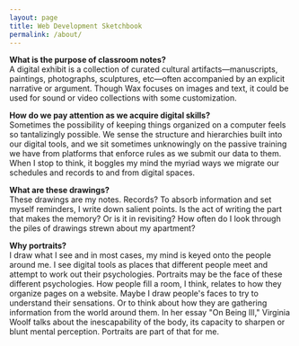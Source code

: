 ```yaml
---
layout: page
title: Web Development Sketchbook
permalink: /about/
---
```


**What is the purpose of classroom notes?**   
A digital exhibit is a collection of curated cultural artifacts—manuscripts, paintings, photographs, sculptures, etc—often accompanied by an explicit narrative or argument. Though Wax focuses on images and text, it could be used for sound or video collections with some customization.

**How do we pay attention as we acquire digital skills?**  
Sometimes the possibility of keeping things organized on a computer feels so tantalizingly possible. We sense the structure and hierarchies built into our digital tools, and we sit sometimes unknowingly on the passive training we have from platforms that enforce rules as we submit our data to them. When I stop to think, it boggles my mind the myriad ways we migrate our schedules and records to and from digital spaces.

**What are these drawings?**  
These drawings are my notes. Records? To absorb information and set myself reminders, I write down salient points. Is the act of writing the part that makes the memory? Or is it in revisiting? How often do I look through the piles of drawings strewn about my apartment?

**Why portraits?**  
I draw what I see and in most cases, my mind is keyed onto the people around me. I see digital tools as places that different people meet and attempt to work out their psychologies. Portraits may be the face of these different psychologies. How people fill a room, I think, relates to how they organize pages on a website. Maybe I draw people's faces to try to understand their sensations. Or to think about how they are gathering information from the world around them. In her essay "On Being Ill," Virginia Woolf talks about the inescapability of the body, its capacity to sharpen or blunt mental perception. Portraits are part of that for me. 